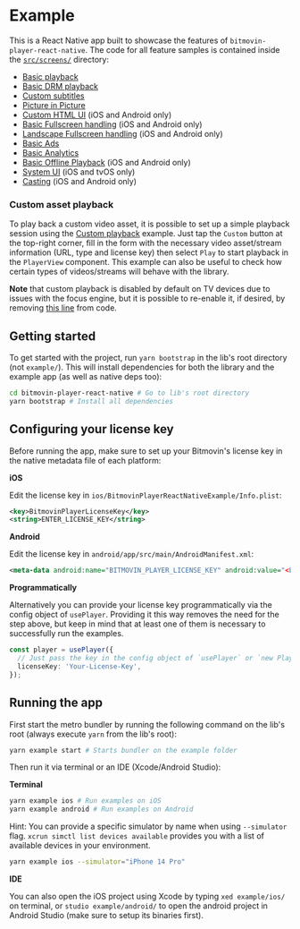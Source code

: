 # Example

This is a React Native app built to showcase the features of `bitmovin-player-react-native`. The code for all feature samples is contained
inside the [`src/screens/`](https://github.com/bitmovin/bitmovin-player-react-native/tree/development/example/src/screens) directory:

- [Basic playback](https://github.com/bitmovin/bitmovin-player-react-native/blob/development/example/src/screens/BasicPlayback.tsx)
- [Basic DRM playback](https://github.com/bitmovin/bitmovin-player-react-native/blob/development/example/src/screens/BasicDrmPlayback.tsx)
- [Custom subtitles](https://github.com/bitmovin/bitmovin-player-react-native/blob/development/example/src/screens/SubtitlePlayback.tsx)
- [Picture in Picture](https://github.com/bitmovin/bitmovin-player-react-native/blob/development/example/src/screens/BasicPictureInPicture.tsx)
- [Custom HTML UI](https://github.com/bitmovin/bitmovin-player-react-native/blob/development/example/src/screens/CustomHtmlUi.tsx) (iOS and Android only)
- [Basic Fullscreen handling](https://github.com/bitmovin/bitmovin-player-react-native/blob/development/example/src/screens/BasicFullscreenHandling.tsx) (iOS and Android only)
- [Landscape Fullscreen handling](https://github.com/bitmovin/bitmovin-player-react-native/blob/development/example/src/screens/LandscapeFullscreenHandling.tsx) (iOS and Android only)
- [Basic Ads](https://github.com/bitmovin/bitmovin-player-react-native/blob/development/example/src/screens/BasicAds.tsx)
- [Basic Analytics](https://github.com/bitmovin/bitmovin-player-react-native/blob/development/example/src/screens/BasicAnalytics.tsx)
- [Basic Offline Playback](https://github.com/bitmovin/bitmovin-player-react-native/blob/development/example/src/screens/OfflinePlayback.tsx) (iOS and Android only)
- [System UI](https://github.com/bitmovin/bitmovin-player-react-native/blob/development/example/src/screens/SystemUi.tsx) (iOS and tvOS only)
- [Casting](https://github.com/bitmovin/bitmovin-player-react-native/blob/development/example/src/screens/Casting.tsx) (iOS and Android only)

### Custom asset playback

To play back a custom video asset, it is possible to set up a simple playback session using the [Custom playback](https://github.com/bitmovin/bitmovin-player-react-native/blob/development/example/src/screens/CustomPlayback.tsx) example. Just tap the `Custom` button at the top-right corner, fill in the form with the necessary video asset/stream information (URL, type and license key) then select `Play` to start playback in the `PlayerView` component. This example can also be useful to check how certain types of videos/streams will behave with the library.

**Note** that custom playback is disabled by default on TV devices due to issues with the focus engine, but it is possible to re-enable it, if desired, by removing [this line](https://github.com/bitmovin/bitmovin-player-react-native/blob/development/example/src/App.tsx#L130) from code.

## Getting started

To get started with the project, run `yarn bootstrap` in the lib's root directory (not `example/`). This will install dependencies for both the library and the example app (as well as native deps too):

```sh
cd bitmovin-player-react-native # Go to lib's root directory
yarn bootstrap # Install all dependencies
```

## Configuring your license key

Before running the app, make sure to set up your Bitmovin's license key in the native metadata file of each platform:

**iOS**

Edit the license key in `ios/BitmovinPlayerReactNativeExample/Info.plist`:

```xml
<key>BitmovinPlayerLicenseKey</key>
<string>ENTER_LICENSE_KEY</string>
```

**Android**

Edit the license key in `android/app/src/main/AndroidManifest.xml`:

```xml
<meta-data android:name="BITMOVIN_PLAYER_LICENSE_KEY" android:value="<ENTER_LICENSE_KEY>" />
```

**Programmatically**

Alternatively you can provide your license key programmatically via the config object of `usePlayer`. Providing it this way removes the need for the step above, but keep in mind that at least one of them is necessary to successfully run the examples.

```ts
const player = usePlayer({
  // Just pass the key in the config object of `usePlayer` or `new Player()` in each example
  licenseKey: 'Your-License-Key',
});
```

## Running the app

First start the metro bundler by running the following command on the lib's root (always execute `yarn` from the lib's root):

```sh
yarn example start # Starts bundler on the example folder
```

Then run it via terminal or an IDE (Xcode/Android Studio):

**Terminal**

```sh
yarn example ios # Run examples on iOS
yarn example android # Run examples on Android
```

Hint: You can provide a specific simulator by name when using `--simulator` flag. `xcrun simctl list devices available` provides you with a list of available devices in your environment.

```sh
yarn example ios --simulator="iPhone 14 Pro"
```

**IDE**

You can also open the iOS project using Xcode by typing `xed example/ios/` on terminal, or `studio example/android/` to open the android project in Android Studio (make sure to setup its binaries first).
